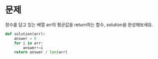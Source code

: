 # 문제

정수를 담고 있는 배열 arr의 평균값을 return하는 함수, solution을 완성해보세요.
```python
def solution(arr):
    answer = 0
    for i in arr:
        answer+=i
    return answer / len(arr)
```
